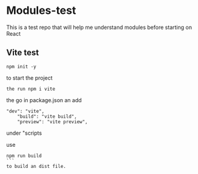 # Modules-test

This is a test repo that will help me understand modules before starting on React

## Vite test

```
npm init -y
````
to start the project

````
the run npm i vite
````

the go in package.json an add
````
"dev": "vite",
    "build": "vite build",
    "preview": "vite preview",
````
under "scripts

use
````
npm run build
```
to build an dist file.

